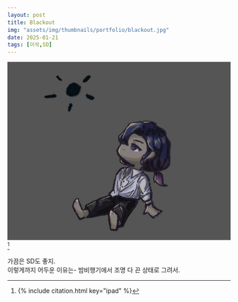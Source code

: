 ```yaml
---
layout: post
title: Blackout
img: "assets/img/thumbnails/portfolio/blackout.jpg"
date: 2025-01-21
tags: [이삭,SD]
---
```


![](/assets/img/portfolio/blackout.jpg) [^1]

가끔은 SD도 좋지. <br/>
이렇게까지 어두운 이유는- 밤비행기에서 조명 다 끈 상태로 그려서. <br/>

[^1]: {% include citation.html key="ipad" %}

